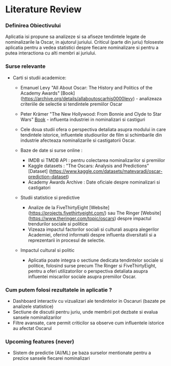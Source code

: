 # Literature Review

### Definirea Obiectivului
Aplicatia isi propune sa analizeze si sa afiseze tendintele legate de nominalizarile la Oscar, in ajutorul juriului. Criticul (parte din juriu) foloseste aplicatia pentru a vedea statistici despre fiecare nominalizare si pentru a putea interactiona cu alti membri ai juriului.

### Surse relevante

- Carti si studii academice:

  - Emanuel Levy "All About Oscar: The History and Politics of the Academy Awards" [Book] (https://archive.org/details/allaboutoscarhis0000levy) - analizeaza criteriile de selectie si tendintele premiilor Oscar
    
  - Peter Krämer "The New Hollywood: From Bonnie and Clyde to Star Wars" [Book](https://archive.org/details/newhollywoodfrom0000kram) - influenta industriei in nominalizari si castiguri
    
  - Cele doua studii ofera o perspectiva detaliata asupra modului in care tendintele istorice, influentele studiourilor de film si schimbarile din industrie afecteaza nominalizarile si castigatorii Oscar.
 
  - Baze de date si surse online :
      - IMDB si TMDB API : pentru colectarea nominalizarilor si premiilor
      - Kaggle datasets :  "The Oscars: Analysis and Predictions" [Dataset] (https://www.kaggle.com/datasets/matevaradi/oscar-prediction-dataset)
      - Academy Awards Archive : Date oficiale despre nominalizari si castigatori

  - Studii statistice si predictive
      - Analize de la FiveThirtyEight [Website] (https://projects.fivethirtyeight.com/) sau The Ringer [Website] (https://www.theringer.com/topic/oscars) despre impactul trendurilor sociale si politice
      - Vizeaza impactul factorilor sociali si culturali asupra alegerilor Academiei, oferind informatii despre influenta diversitatii si a reprezentarii in procesul de selectie.
        
  - Impactul cultural si politic
      - Aplicatia poate integra o sectiune dedicata tendintelor sociale si politice, folosind surse precum The Ringer si FiveThirtyEight, pentru a oferi utilizatorilor o perspectiva detaliata asupra influentei miscarilor sociale asupra premiilor Oscar.
   
### Cum putem folosi rezultatele in aplicatie ?

- Dashboard interactiv cu vizualizari ale tendintelor in Oscaruri (bazate pe analizele statistice)
- Sectiune de discutii pentru juriu, unde membrii pot dezbate si evalua sansele nominalizarilor
- Filtre avansate, care permit criticilor sa observe cum influentele istorice au afectat Oscarul

### Upcoming features (never)
- Sistem de predictie (AI/ML) pe baza surselor mentionate pentru a prezice sansele fiecarei nominalizari



